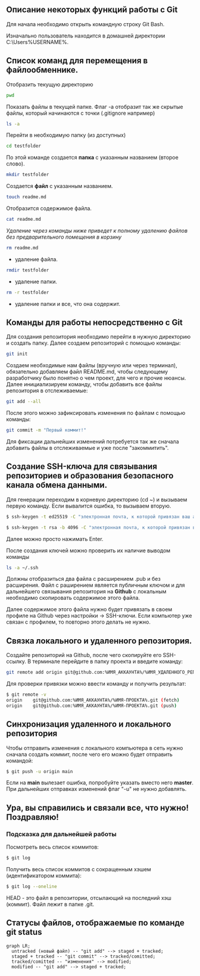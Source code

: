 ## Описание некоторых функций работы с **Git**

Для начала необходимо открыть командную строку Git Bash.

Изначально пользователь находится в домашней директории C:\Users\%USERNAME%.

## Список команд для перемещения в файлообменнике.

Отобразить текущую директорию
```bash
pwd
```

Показать файлы в текущей папке. Флаг -а отобразит так же скрытые файлы, который начинаются с точки (.gitignore например)
```bash
ls -a
```

Перейти в необходимую папку (из доступных)
```bash
cd testfolder
```

По этой команде создается **папка** с указанным названием (второе слово).
```bash
mkdir testfolder
```

Создается **файл** с указанным названием.
```bash
touch readme.md
```

Отобразится содержимое файла.
```bash
cat readme.md
```


_Удаление через команды ниже приведет к полному удалению файлов без предварительного помещения в корзину_

```bash
rm readme.md
```
- удаление файла.

```bash
rmdir testfolder
```
- удаление папки.

```bash
rm -r testfolder
```
- удаление папки и все, что она содержит.

## Команды для работы непосредственно с **Git**

Для создания репозитория необходимо перейти в нужную директорию и создать папку. Далее создаем репозиторий с помощью команды:
```bash
git init
```
Создаем необходимые нам файлы (вручную или через терминал), обязательно добавляем файл README.md, чтобы следующему разработчику было понятно о чем проект, для чего и прочие нюансы.
Далее инициализируем команду, чтобы добавить все файлы репозитория в отслеживаемые:
```bash
git add --all
```
После этого можно зафиксировать изменения по файлам с помощью команды:
```bash
git commit -m "Первый коммит!"
```
Для фиксации дальнейших изменений потребуется так же сначала добавить файлы в отслеживаемые и уже после "закоммитить".

## Создание SSH-ключа для связывания репозиториев и образования безопасного канала обмена данными.

Для генерации переходим в корневую директорию (cd ~) и вызываем первую команду. Если вывалится ошибка, то вызываем вторую.

```bash
$ ssh-keygen -t ed25519 -C "электронная почта, к которой привязан ваш аккаунт на GitHub" 
```


```bash
$ ssh-keygen -t rsa -b 4096 -C "электронная почта, к которой привязан ваш аккаунт на GitHub" 
```

Далее можно просто нажимать Enter.

После создания ключей можно проверить их наличие выводом команды 
```bash
ls -a ~/.ssh  
```
Должны отобразиться два файла с расширением .pub и без расширения. Файл с раширением является публичным ключом и для дальнейшего связывания репозитория на **Github** с локальным необходимо скопировать содержимое этого файла.

Далее содержимое этого файла нужно будет привязать в своем профиле на Github через настройки -> SSH-ключи.
Если компьютер уже связан с профилем, то повторно этого делать не нужно.

## Связка локального и удаленного репозитория.

Создайте репозиторий на Github, после чего скопируйте его SSH-ссылку. В терминале перейдите в папку проекта и введите команду:

```bash
git remote add origin git@github.com:%ИМЯ_АККАУНТА%/%ИМЯ_УДАЛЕННОГО_РЕПОЗИТОРИЯ%
```

Для проверки привязки можно ввести команду и получить результат:

```bash
$ git remote -v
origin    git@github.com:%ИМЯ_АККАУНТА%/%ИМЯ-ПРОЕКТА%.git (fetch)
origin    git@github.com:%ИМЯ_АККАУНТА%/%ИМЯ-ПРОЕКТА%.git (push) 
```

## Синхронизация удаленного и локального репозитория

Чтобы отправить изменения с локального компьютера в сеть нужно сначала создать коммит, после чего его можно будет отправить командой:

```bash
$ git push -u origin main
```

Если на **main** вылезает ошибка, попробуйте указать вместо него **master**. При дальнейших отправках изменений флаг "-u" не нужно добавлять.

## Ура, вы справились и связали все, что нужно! Поздравляю!

### Подсказка для дальнейшей работы

Посмотреть весь список коммитов:
```bash
$ git log
```
Получить весь список коммитов с сокращенным хэшем (идентификатором коммита):
```bash
$ git log --oneline
```

HEAD - это файл в репозитории, отсылающий на последний хэш (коммит). Файл лежит в папке .git.

## Статусы файлов, отображаемые по команде git status

```mermaid
graph LR;
  untracked (новый файл) -- "git add" --> staged + tracked;
  staged + tracked -- "git commit" --> tracked/comitted;
  tracked/comitted -- "изменения" --> modified;
  modified -- "git add" --> staged + tracked;

``` 